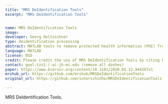 ```yaml
---
title: "MRS DeIdentification Tools"
excerpt: "MRS DeIdentification Tools"


name: MRS DeIdentification Tools
image:
developer: Georg Oeltzschner
type: deidentification processing
abstract: MATLAB tools to remove protected health information (PHI) from magnetic resonance spectroscopy data.
language: MATLAB
license: BSD
credit: Please credit the use of MRS DeIdentification Tools by citing https://www.biorxiv.org/content/10.1101/2020.02.12.944207v1
contact: goel-tzs1-(-a)-jh-mi.edu (remove all dashes)
paper: https://www.biorxiv.org/content/10.1101/2020.02.12.944207v1
mrshub_url: https://github.com/mrshub/MRSDeIdentificationTools
original_url: https://github.com/schorschinho/MRSDeIdentificationTools

---
```


MRS DeIdentification Tools.
